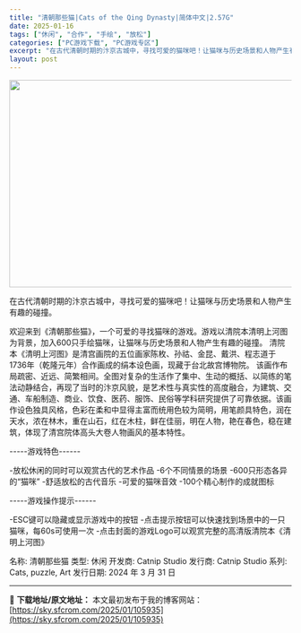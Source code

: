 ```yaml
---
title: "清朝那些猫|Cats of the Qing Dynasty|简体中文|2.57G"
date: 2025-01-16
tags: ["休闲", "合作", "手绘", "放松"]
categories: ["PC游戏下载", "PC游戏专区"]
excerpt: "在古代清朝时期的汴京古城中，寻找可爱的猫咪吧！让猫咪与历史场景和人物产生有趣的碰撞。 欢迎来到《清朝那些猫》，一个可爱的寻找猫咪的游戏。游戏以清院本清明上河图为背景，加入600只手绘猫咪，让猫咪与历史场景和人物产生有趣的碰撞。 清院本《清明上河图》是清宫画院的五位画家陈枚、孙祜、金昆、戴洪、程志道于&hellip;"
layout: post
---
```


<img class="aligncenter size-full wp-image-105936" src="https://sky.sfcrom.com/wp-content/uploads/2025/01/2025011602503361.webp" alt="" width="660" height="370" />

在古代清朝时期的汴京古城中，寻找可爱的猫咪吧！让猫咪与历史场景和人物产生有趣的碰撞。

欢迎来到《清朝那些猫》，一个可爱的寻找猫咪的游戏。游戏以清院本清明上河图为背景，加入600只手绘猫咪，让猫咪与历史场景和人物产生有趣的碰撞。
清院本《清明上河图》是清宫画院的五位画家陈枚、孙祜、金昆、戴洪、程志道于1736年（乾隆元年）合作画成的绢本设色画，现藏于台北故宫博物院。
该画作布局疏密、近远、简繁相间。全图对复杂的生活作了集中、生动的概括、以简练的笔法动静结合，再现了当时的汴京风貌，是艺术性与真实性的高度融合，为建筑、交通、车船制造、商业、饮食、医药、服饰、民俗等学科研究提供了可靠依据。该画作设色独具风格，色彩在柔和中显得主富而统用色较为简明，用笔颜具特色，润在天水，浓在林木，重在山石，红在木柱，鲜在佳丽，明在人物，艳在春色，稳在建筑，体现了清宫院体高头大卷人物画风的基本特性。

-----游戏特色------

-放松休闲的同时可以观赏古代的艺术作品
-6个不同情景的场景
-600只形态各异的“猫咪”
-舒适放松的古代音乐
-可爱的猫咪音效
-100个精心制作的成就图标

-----游戏操作提示------

-ESC键可以隐藏或显示游戏中的按钮
-点击提示按钮可以快速找到场景中的一只猫咪，每60s可使用一次
-点击封面的游戏Logo可以观赏完整的高清版清院本《清明上河图》

名称: 清朝那些猫
类型: 休闲
开发商: Catnip Studio
发行商: Catnip Studio
系列: Cats, puzzle, Art
发行日期: 2024 年 3 月 31 日

---
📖 **下载地址/原文地址：** 本文最初发布于我的博客网站：[https://sky.sfcrom.com/2025/01/105935](https://sky.sfcrom.com/2025/01/105935)
